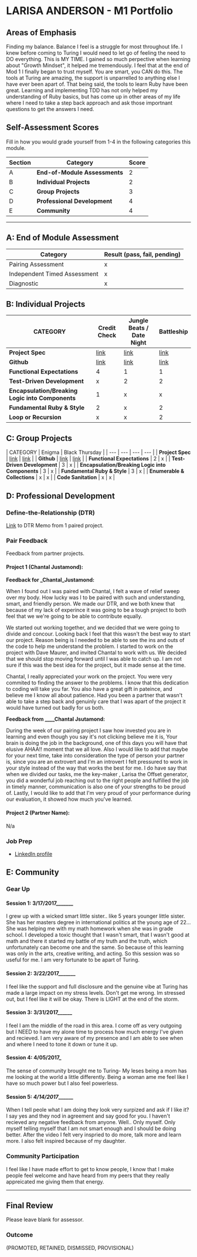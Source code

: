 # LARISA ANDERSON - M1 Portfolio

## Areas of Emphasis
Finding my balance. Balance I feel is a struggle for most throughout life. I knew before coming to Turing I would need to let go of feeling the need to DO everything. This is MY TIME. I gained so much perpective when learning about "Growth Mindset", it helped me tremendously. I feel that at the end of Mod 1 I finally began to trust myself. You are smart, you CAN do this. The tools at Turing are amazing, the support is unparrelled to anything else I have ever been apart of. That being said, the tools to learn Ruby have been great. Learning and implementing TDD has not only helped my understanding of Ruby basics, but has come up in other areas of my life where I need to take a step back approach and ask those importnant questions to get the answers I need. 

## Self-Assessment Scores

Fill in how you would grade yourself from 1-4 in the following categories this module.

| Section | Category | Score |
| --- | --- | --- |
| A | **End-of-Module Assessments** | 2 |
| B | **Individual Projects** | 2 |
| C | **Group Projects** | 3 |
| D | **Professional Development** | 4 |
| E | **Community** | 4 |

------------------------------------------------

## A: End of Module Assessment

| Category | Result (pass, fail, pending) |
| ----- | --- |
| Pairing Assessment | x |
| Independent Timed Assessment | x |
| Diagnostic | x |


## B: Individual Projects

| CATEGORY | Credit Check | Jungle Beats / Date Night | Battleship |
| --- | --- | --- | --- |
| **Project Spec** | [link](http://backend.turing.io/module1/projects/credit_check) | [link](http://backend.turing.io/module1/projects/jungle_beat) | [link](http://backend.turing.io/module1/projects/mastermind) |
| **Github** | [link](https://github.com/larisasmiles/credit_check) | [link](https://github.com/larisasmiles/jungle_beat) | [link](https://github.com/larisasmiles/mastermind) |
| **Functional Expectations** | 4 | 1 | 1 |
| **Test-Driven Development** | x | 2 | 2 |
| **Encapsulation/Breaking Logic into Components** | 1 | x | x |
| **Fundamental Ruby & Style** | 2 | x | 2 |
| **Loop or Recursion** | x | x | 2 |


## C: Group Projects

| CATEGORY | Enigma | Black Thursday |
| --- | --- | --- | --- |
| **Project Spec** | [link](
http://backend.turing.io/module1/projects/enigma) | [link]() |
| **Github** | [link](https://github.com/chantal66/enigma) | [link]() |
| **Functional Expectations** | 2 | x |
| **Test-Driven Development** | 3 | x |
| **Encapsulation/Breaking Logic into Components** | 3 | x |
| **Fundamental Ruby & Style** | 3 | x |
| **Enumerable & Collections** | x | x |
| **Code Sanitation** | x | x |


## D: Professional Development

### Define-the-Relationship (DTR)

[Link](https://gist.github.com/larisasmiles/c1563dd86339c656ce87c3e73b970d6e) to DTR Memo from 1 paired project.

### Pair Feedback

Feedback from partner projects.

#### Project 1 (Chantal Justamond):

**Feedback for _Chantal_Justamond:**

When I found out I was paired with Chantal, I felt a wave of relief sweep over my body. How lucky was I to be paired with such
and understanding, smart, and friendly person. 
We made our DTR, and we both knew that because of my lack of experince it was going to be a tough project to both feel that
we we're going to be able to contribute equally. 

We started out working together, and we decided that we were going to divide and concour. Looking back I feel that this wasn't
the best way to start our project. Reason being is I needed to be able to see the ins and outs of the code to help me 
understand the problem. 
I started to work on the project with Dave Maurer, and invited Chantal to work with us. We decided that we should stop moving
forward until I was able to catch up. I am not sure if this was the best idea for the project, but it made sense at the time. 

Chantal, 
I really appreciated your work on the project. You were very commited to finding the answer to the problems. I know that this 
dedication to coding will take you far. You also have a great gift in pateince, and believe me I know all about patience. 
Had you been a partner that wasn't able to take a step back and genuinly 
care that I was apart of the project it would have turned out badly for us both. 

**Feedback from ____Chantal Jsutamond:**

During the week of our pairing project I saw how invested you are in learning and even though you say it's not clicking believe me it is, Your brain is doing the job in the background, one of this days you will have that elusive AHAA!! moment that we all love. Also I would like to add that maybe for your next time, take into consideration the type of person your partner is, since you are an extrovert and I'm an introvert I felt pressured to work in your style instead of the way that works the best for me. I do have say that when we divided our tasks, me the key-maker , Larisa the Offset generator, you did a wonderful job reaching out to the right people and fulfilled the job in timely manner, communication is also one of your strengths to be proud of. Lastly, I would like to add that I'm very proud of your performance during our evaluation, it showed how much you've learned.

#### Project 2 (Partner Name):

N/a 

### Job Prep

*  [LinkedIn profile](https://www.linkedin.com/in/larisanderson/)

## E: Community

### Gear Up

#### Session 1: __3/17/2017_________

I grew up with a wicked smart little sister.. like 5 years younger little sister. She has her masters degree in international politics at the young age of 22... She was helping me with my math homework when she was in grade school. I developed a toxic thought that I wasn't smart, that I wasn't good at math and there it started my battle of my truth and the truth, which unfortunately can become one and the same. So because of this learning was only in the arts, creative writing, and acting. So this session was so useful for me. I am very fortunate to be apart of Turing. 

#### Session 2: __3/22/2017_________

I feel like the support and full disclosure and the genuine vibe at Turing has made a large impact on my stress levels. Don't get me wrong. Im stressed out, but I feel like it will be okay. There is LIGHT at the end of the storm. 

#### Session 3: ____3/31/2017__________

I feel I am the middle of the road in this area. I come off as very outgoing but I NEED to have my alone time to process how much energy I've given and recieved. I am very aware of my presence and I am able to see when and where I need to tone it down or tune it up. 

#### Session 4: ______4/05/2017_______

The sense of community brought me to Turing- My leses being a mom has me looking at the world a little differently. Being a woman ame me feel like I have so much power but I also feel powerless. 

#### Session 5: _____4/14/2017___________

When I tell peole what I am doing they look very surpized and ask if I like it? I say yes and they nod in agreement and say good for you. I haven't recieved any negative feedback from anyone. Well.. Only myself. Only myself telling myself that I am not smart enough and I should be doing better. After the video I felt very inspried to do more, talk more and learn more. I also felt inspired because of my daughter. 

### Community Participation

I feel like I have made effort to get to know people, I know that I make people feel welcome and have heard from my peers that they really appreicated me giving them that energy. 

-------------------------------------------------------------

## Final Review

Please leave blank for assessor.

### Outcome

(PROMOTED, RETAINED, DISMISSED, PROVISIONAL)
